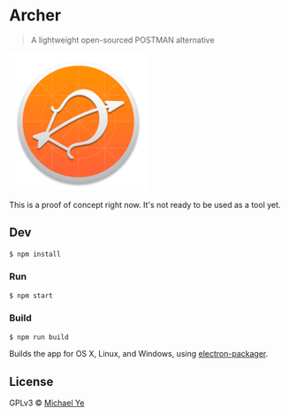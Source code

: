 # Archer

> A lightweight open-sourced POSTMAN alternative

<img src="electron-app/images/archer-logo.png" width="250px" alt="Archer Logo">

This is a proof of concept right now. It's not ready to be used as a tool yet.

## Dev

```
$ npm install
```

### Run

```
$ npm start
```

### Build

```
$ npm run build
```

Builds the app for OS X, Linux, and Windows, using [electron-packager](https://github.com/maxogden/electron-packager).


## License

GPLv3 © [Michael Ye](http://rapsin4.github.io)
